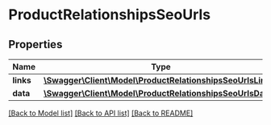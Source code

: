 # ProductRelationshipsSeoUrls

## Properties
Name | Type | Description | Notes
------------ | ------------- | ------------- | -------------
**links** | [**\Swagger\Client\Model\ProductRelationshipsSeoUrlsLinks**](ProductRelationshipsSeoUrlsLinks.md) |  | [optional] 
**data** | [**\Swagger\Client\Model\ProductRelationshipsSeoUrlsData[]**](ProductRelationshipsSeoUrlsData.md) |  | [optional] 

[[Back to Model list]](../../README.md#documentation-for-models) [[Back to API list]](../../README.md#documentation-for-api-endpoints) [[Back to README]](../../README.md)

